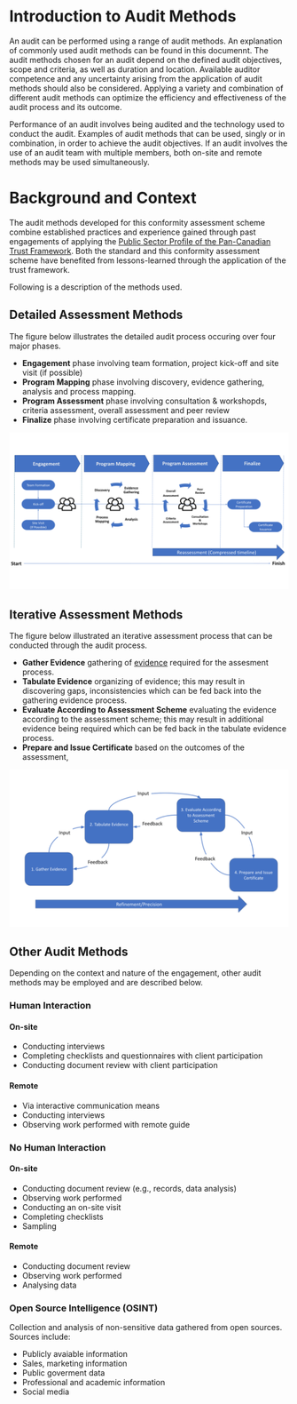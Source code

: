 # Introduction to Audit Methods
An audit can be performed using a range of audit methods. An explanation of commonly used audit methods can be found in this documennt. The audit methods chosen for an audit depend on the defined audit objectives, scope and criteria, as well as duration and location. Available auditor competence and any uncertainty arising from the application of audit methods should also be considered. Applying a variety and combination of different audit methods can optimize the efficiency and effectiveness of the audit process and its outcome.

Performance of an audit involves being audited and the technology used to conduct the audit. Examples of audit methods that can be used, singly or in combination, in order to achieve the audit objectives. If an audit involves the use of an audit team with multiple members, both on-site and remote methods may be used simultaneously.

# Background and Context
The audit methods developed for this conformity assessment scheme combine established practices and experience gained through past engagements of applying the [Public Sector Profile of the Pan-Canadian Trust Framework](https://github.com/canada-ca/PCTF-CCP/tree/master/Version1_4). Both the standard and this conformity assessment scheme have benefited from lessons-learned through the application of the trust framework. 

Following is a description of the methods used.

## Detailed Assessment Methods
The figure below illustrates the detailed audit process occuring over four major phases.

* **Engagement** phase involving team formation, project kick-off and site visit (if possible)
* **Program Mapping** phase involving discovery, evidence gathering, analysis and process mapping.
* **Program Assessment** phase involving consultation & workshopds, criteria assessment, overall assessment and peer review
* **Finalize** phase involving certificate preparation and issuance.

![Detailed Assessment](./images/detailed-assessment.png)

## Iterative Assessment Methods
The figure below illustrated an iterative assessment process that can be conducted through the audit process.
* **Gather Evidence** gathering of [evidence](evidence-evaluation.md) required for the assesment process.
* **Tabulate Evidence** organizing of evidence; this may result in discovering gaps, inconsistencies which can be fed back into the gathering evidence process.
* **Evaluate According to Assessment Scheme** evaluating the evidence according to the assessment scheme; this may result in additional evidence being required which can be fed back in the tabulate evidence process.
* **Prepare and Issue Certificate** based on the outcomes of the assessment,

![Detailed Assessment](./images/iterative-assessment.png)

## Other Audit Methods
Depending on the context and nature of the engagement, other audit methods may be employed and are described below.

### Human Interaction
#### On-site
* Conducting interviews
* Completing checklists and questionnaires with client participation
* Conducting document review with client participation
#### Remote
* Via interactive communication means
* Conducting interviews
* Observing work performed with remote guide

### No Human Interaction
#### On-site
* Conducting document review (e.g., records, data analysis)
* Observing work performed
* Conducting an on-site visit
* Completing checklists
* Sampling
#### Remote
* Conducting document review
* Observing work performed
* Analysing data

### Open Source Intelligence (OSINT)
Collection and analysis of non-sensitive data gathered from open sources. Sources include:
* Publicly avaiable information
* Sales, marketing information
* Public goverment data
* Professional and academic information
* Social media
